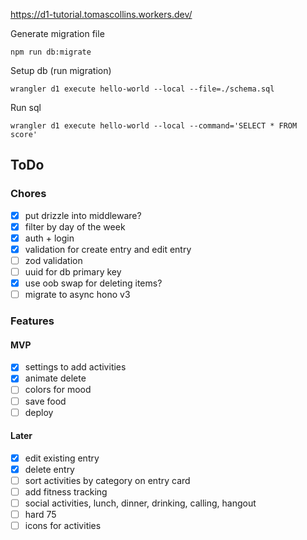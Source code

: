 https://d1-tutorial.tomascollins.workers.dev/

Generate migration file
```
npm run db:migrate
```

Setup db (run migration)
```
wrangler d1 execute hello-world --local --file=./schema.sql
```

Run sql
```
wrangler d1 execute hello-world --local --command='SELECT * FROM score'
```

## ToDo

### Chores
- [x] put drizzle into middleware?
- [x] filter by day of the week
- [x] auth + login
- [x] validation for create entry and edit entry
- [ ] zod validation
- [ ] uuid for db primary key
- [x] use oob swap for deleting items?
- [ ] migrate to async hono v3

### Features

#### MVP
- [x] settings to add activities
- [x] animate delete
- [ ] colors for mood
- [ ] save food
- [ ] deploy

#### Later
- [x] edit existing entry
- [x] delete entry
- [ ] sort activities by category on entry card
- [ ] add fitness tracking
- [ ] social activities, lunch, dinner, drinking, calling, hangout
- [ ] hard 75
- [ ] icons for activities
